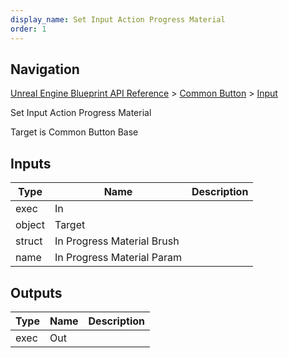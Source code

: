 ```yaml
---
display_name: Set Input Action Progress Material
order: 1
---
```

## Navigation

[Unreal Engine Blueprint API Reference](https://dev.epicgames.com/documentation/en-us/unreal-engine/BlueprintAPI) > [Common Button](https://dev.epicgames.com/documentation/en-us/unreal-engine/BlueprintAPI/CommonButton) > [Input](https://dev.epicgames.com/documentation/en-us/unreal-engine/BlueprintAPI/CommonButton/Input)

Set Input Action Progress Material

Target is Common Button Base

## Inputs

| Type | Name | Description |
| --- | --- | --- |
| exec | In |  |
| object | Target |  |
| struct | In Progress Material Brush |  |
| name | In Progress Material Param |  |

## Outputs

| Type | Name | Description |
| --- | --- | --- |
| exec | Out |  |
